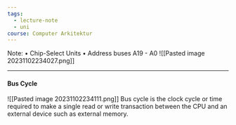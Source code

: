 ```yaml
---
tags:
  - lecture-note
  - uni
course: Computer Arkitektur
---
```

Note:
• Chip-Select Units
• Address buses A19 - A0
![[Pasted image 20231102234027.png]]

***
#### Bus Cycle
![[Pasted image 20231102234111.png]]
Bus cycle is the clock cycle or time required to make a single read or write transaction between the CPU and an external device such as external memory.
